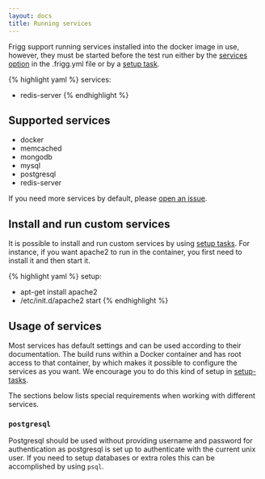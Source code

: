 ```yaml
---
layout: docs
title: Running services
---
```


Frigg support running services installed into the docker image in use,
however, they must be started before the test run either by the [services
option](/docs/configuration/#services---optional) in the .frigg.yml file or
by a [setup task](/docs/configuration/#setuptasks---optional).

{% highlight yaml %}
services:
  - redis-server
{% endhighlight %}

## Supported services
* docker
* memcached
* mongodb
* mysql
* postgresql
* redis-server

If you need more services by default, please
[open an issue](https://github.com/frigg/docker-test-base/issues).

## Install and run custom services

It is possible to install and run custom services by using
[setup tasks](/docs/setup/). For instance, if you want apache2 to run
in the container, you first need to install it and then start it.

{% highlight yaml %}
setup:
  - apt-get install apache2
  - /etc/init.d/apache2 start
{% endhighlight %}

## Usage of services
Most services has default settings and can be used according to their
documentation. The build runs within a Docker container and has root access
to that container, by which makes it possible to configure the services
as you want. We encourage you to do this kind of setup in
[setup-tasks](/docs/configuration/#setuptasks---optional).

The sections below lists special requirements when working with different
services.

### `postgresql`
Postgresql should be used without providing username and password for
authentication as postgresql is set up to authenticate with the current
unix user. If you need to setup databases or extra roles this can be
accomplished by using `psql`.
